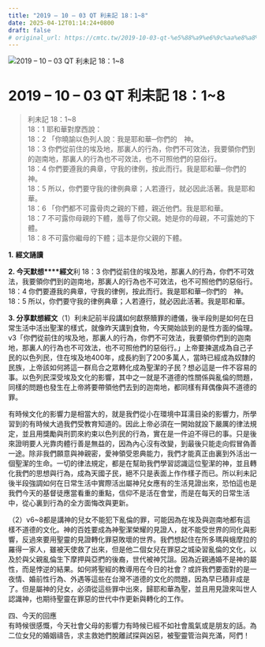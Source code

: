 ```yaml
---
title: "2019 – 10 – 03 QT 利未記 18：1~8"
date: 2025-04-12T01:14:24+0800
draft: false
# original_url: https://cmtc.tw/2019-10-03-qt-%e5%88%a9%e6%9c%aa%e8%a8%98-18%ef%bc%9a18
---
```


![2019 – 10 – 03 QT 利未記 18：1\~8](/images/qt.jpg   "2019 – 10 – 03 QT 利未記 18：1\~8")

# 2019 – 10 – 03 QT 利未記 18：1\~8

> 利未記 18：1\~8  
> 18：1 耶和華對摩西說：  
> 18：2 「你曉諭以色列人說：我是耶和華─你們的　神。  
> 18：3 你們從前住的埃及地，那裏人的行為，你們不可效法，我要領你們到的迦南地，那裏人的行為也不可效法，也不可照他們的惡俗行。  
> 18：4 你們要遵我的典章，守我的律例，按此而行。我是耶和華─你們的　神。  
> 18：5 所以，你們要守我的律例典章；人若遵行，就必因此活著。我是耶和華。  
> 18：6 「你們都不可露骨肉之親的下體，親近他們。我是耶和華。  
> 18：7 不可露你母親的下體，羞辱了你父親。她是你的母親，不可露她的下體。  
> 18：8 不可露你繼母的下體；這本是你父親的下體。

**1.** **經文誦讀**

**2. 今天默想****經文**利 18：3 你們從前住的埃及地，那裏人的行為，你們不可效法，我要領你們到的迦南地，那裏人的行為也不可效法，也不可照他們的惡俗行。  
18：4 你們要遵我的典章，守我的律例，按此而行。我是耶和華─你們的　神。  
18：5 所以，你們要守我的律例典章；人若遵行，就必因此活著。我是耶和華。

**3. 分享默想經文**（1）利未記前半段講如何獻祭贖罪的禮儀，後半段則是如何在日常生活中活出聖潔的樣式，就像昨天講到食物，今天開始談到的是性方面的倫理。v3「你們從前住的埃及地，那裏人的行為，你們不可效法，我要領你們到的迦南地，那裏人的行為也不可效法，也不可照他們的惡俗行。」上帝要揀選成為自己子民的以色列民，住在埃及地400年，成長約到了200多萬人，當時已經成為奴隸的民族，上帝該如何將這一群烏合之眾轉化成為聖潔的子民？想必這是一件不容易的事。以色列民深受埃及文化的影響，其中之一就是不道德的性關係與亂倫的問題，同樣的問題也發生在上帝將要帶領他們去到的迦南地，都同樣有拜偶像與不道德的罪。

有時候文化的影響力是相當大的，就是我們從小在環境中耳濡目染的影響力，所學習到的有時候大過我們受教育知道的。因此上帝必須在一開始就設下嚴厲的律法規定，並且用獎勵與刑罰來約束以色列民的行為，實在是一件迫不得已的事。只是後來證明要人光靠肉體行善是無益的，因為內心沒有改變，到最後只能走向假冒偽善一途。除非我們願意與神親密，愛神領受恩典能力，我們才能真正由裏到外活出一個聖潔的生命。一切的律法規定，都是在幫助我們學習認識這位聖潔的神，並且轉化我們的思想與行為，成為天國子民，絕不只是表面上作作樣子而已。所以利未記後半段強調如何在日常生活中實際活出屬神兒女應有的生活見證出來，恐怕這也是我們今天的基督徒應當看重的重點，信仰不是活在會堂，而是在每天的日常生活中，從心裏到行為的全方面悔改與更新。

（2）v6\~8都是講神的兒女不能犯下亂倫的罪，可能因為在埃及與迦南地都有這樣不道德的文化。神的百姓要成為神聖潔榮耀的見證人，就不能受世界的同化與影響，反過來要用聖靈的見證轉化罪惡敗壞的世界。我們想起住在所多瑪與蛾摩拉的羅得一家人，雖被天使救了出來，但是他二個女兒在罪惡之城染習亂倫的文化，以及於與父親亂倫生下摩押與亞捫的後裔，世代被神咒詛。因為近親通婚不是神的屬性，而是悖逆的結果。如何將聖經的教導用在今日的社會？或許我們要面對的是一夜情、婚前性行為、外遇等這些在台灣不道德的文化的問題，因為早已積非成是了。但是屬神的兒女，必須從這些罪中出來，歸耶和華為聖，並且用見證來叫世人認識神，也期待聖靈在罪惡的世代中作更新與轉化的工作。

四、今天的回應  
有時候很感慨，今天社會父母的影響力有時候已經不如社會風氣或是朋友的話。為二位女兒的婚姻禱告，求主救她們脫離試探與凶惡，被聖靈管治與充滿，阿們！